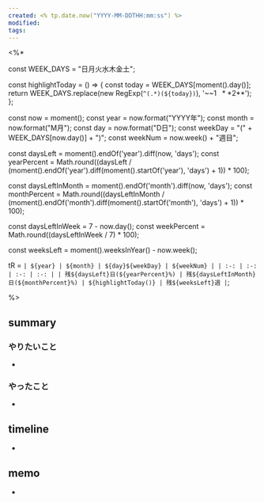 ```yaml
---
created: <% tp.date.now("YYYY-MM-DDTHH:mm:ss") %>
modified:
tags:
---
```


<%*

const WEEK_DAYS = "日月火水木金土";

const highlightToday = () => {
    const today = WEEK_DAYS[moment().day()];
    return WEEK_DAYS.replace(new RegExp(`^(.*)(${today})`), '~~$1~~**$2**');
};

const now = moment();
const year = now.format("YYYY年");
const month = now.format("M月");
const day = now.format("D日");
const weekDay = "(" + WEEK_DAYS[now.day()] + ")";
const weekNum = now.week() + "週目";

const daysLeft = moment().endOf('year').diff(now, 'days');
const yearPercent = Math.round((daysLeft / (moment().endOf('year').diff(moment().startOf('year'), 'days') + 1)) * 100);

const daysLeftInMonth = moment().endOf('month').diff(now, 'days');
const monthPercent = Math.round((daysLeftInMonth / (moment().endOf('month').diff(moment().startOf('month'), 'days') + 1)) * 100);

const daysLeftInWeek = 7 - now.day();
const weekPercent = Math.round((daysLeftInWeek / 7) * 100);

const weeksLeft = moment().weeksInYear() - now.week();

tR = `| ${year} | ${month} | ${day}${weekDay} | ${weekNum} |
| :-: | :-: | :-: | :-: |
| 残${daysLeft}日(${yearPercent}%) | 残${daysLeftInMonth}日(${monthPercent}%) | ${highlightToday()} | 残${weeksLeft}週 |`;

%>

## summary
### やりたいこと
- 

### やったこと
- 

## timeline
- 

## memo
- 